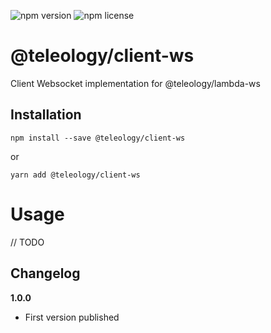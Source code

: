 ![npm version](https://img.shields.io/npm/v/@teleology/client-ws.svg) ![npm license](https://img.shields.io/npm/l/@teleology/client-ws.svg)

# @teleology/client-ws
Client Websocket implementation for @teleology/lambda-ws

## Installation
```
npm install --save @teleology/client-ws
```
or
```
yarn add @teleology/client-ws
```


# Usage

// TODO
 
## Changelog

**1.0.0**
- First version published